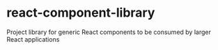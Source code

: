 # react-component-library
Project library for generic React components to be consumed by larger React applications
